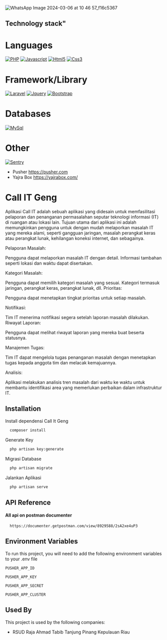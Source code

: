 

![WhatsApp Image 2024-03-06 at 10 46 57_f16c5367](https://github.com/suharyadi2112/Call-IT-Geng/assets/105489642/5cb53bf5-af97-4495-ac47-86855932cb58)

## Technology stack"

# Languages

[![PHP](https://img.shields.io/badge/PHP-777BB4?style=for-the-badge&logo=php&logoColor=white)](https://www.php.net/manual/en/index.php)
[![Javascript](https://img.shields.io/badge/JavaScript-323330?style=for-the-badge&logo=javascript&logoColor=F7DF1E)](https://developer.mozilla.org/en-US/docs/Learn/Getting_started_with_the_web/JavaScript_basics?retiredLocale=id)
[![Html5](https://img.shields.io/badge/HTML5-E34F26?style=for-the-badge&logo=html5&logoColor=white)](https://developer.mozilla.org/en-US/docs/Web/HTML)
[![Css3](https://img.shields.io/badge/CSS3-1572B6?style=for-the-badge&logo=css3&logoColor=white)](https://developer.mozilla.org/en-US/docs/Web/CSS)

# Framework/Library

[![Laravel](https://img.shields.io/badge/Laravel-FF2D20?style=for-the-badge&logo=laravel&logoColor=white)](https://laravel.com/)
[![Jquery](https://img.shields.io/badge/jQuery-0769AD?style=for-the-badge&logo=jquery&logoColor=white)](https://jquery.com/)
[![Bootstrap](https://img.shields.io/badge/bootstrap-%23563D7C.svg?style=for-the-badge&logo=bootstrap&logoColor=white)](https://getbootstrap.com/)

# Databases

[![MySql](https://img.shields.io/badge/mysql-%2300f.svg?style=for-the-badge&logo=mysql&logoColor=white)](https://www.mysql.com/)


# Other

[![Sentry](https://img.shields.io/badge/Sentry-black?style=for-the-badge&logo=Sentry&logoColor=#362D59)](https://sentry.io/about/)


- Pusher https://pusher.com
- Yajra Box https://yajrabox.com/



# Call IT Geng

Aplikasi Call IT adalah sebuah aplikasi yang didesain untuk memfasilitasi pelaporan dan penanganan permasalahan seputar teknologi informasi (IT) di ruangan atau lokasi lain. Tujuan utama dari aplikasi ini adalah memungkinkan pengguna untuk dengan mudah melaporkan masalah IT yang mereka alami, seperti gangguan jaringan, masalah perangkat keras atau perangkat lunak, kehilangan koneksi internet, dan sebagainya.

Pelaporan Masalah:

Pengguna dapat melaporkan masalah IT dengan detail.
Informasi tambahan seperti lokasi dan waktu dapat disertakan.

Kategori Masalah:

Pengguna dapat memilih kategori masalah yang sesuai.
Kategori termasuk jaringan, perangkat keras, perangkat lunak, dll.
Prioritas:

Pengguna dapat menetapkan tingkat prioritas untuk setiap masalah.

Notifikasi:

Tim IT menerima notifikasi segera setelah laporan masalah dilakukan.
Riwayat Laporan:

Pengguna dapat melihat riwayat laporan yang mereka buat beserta statusnya.

Manajemen Tugas:

Tim IT dapat mengelola tugas penanganan masalah dengan menetapkan tugas kepada anggota tim dan melacak kemajuannya.

Analisis:

Aplikasi melakukan analisis tren masalah dari waktu ke waktu untuk membantu identifikasi area yang memerlukan perbaikan dalam infrastruktur IT.


## Installation

Install dependensi Call It Geng

```bash
  composer install
```
Generate Key
```bash
  php artisan key:generate
```
Migrasi Database
```bash
  php artisan migrate
```
Jalankan Aplikasi
```bash
  php artisan serve
```
    
## API Reference

#### All api on postman documenter

```http
  https://documenter.getpostman.com/view/8929588/2sA2xe4uP3
```


## Environment Variables

To run this project, you will need to add the following environment variables to your .env file

`PUSHER_APP_ID`

`PUSHER_APP_KEY`

`PUSHER_APP_SECRET`

`PUSHER_APP_CLUSTER`



## Used By

This project is used by the following companies:

- RSUD Raja Ahmad Tabib Tanjung Pinang Kepulauan Riau

